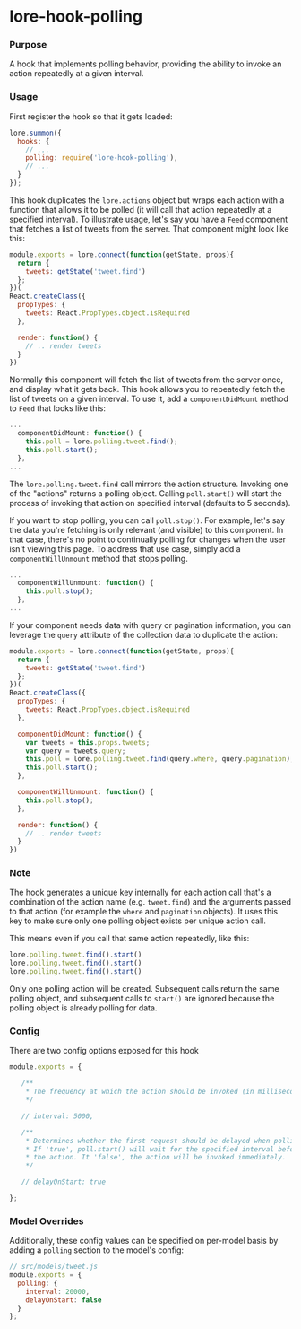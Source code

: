 # lore-hook-polling

### Purpose

A hook that implements polling behavior, providing the ability to invoke an action repeatedly at a given interval.

### Usage
First register the hook so that it gets loaded:

```js
lore.summon({
  hooks: {
    // ...
    polling: require('lore-hook-polling'),
    // ...
  }
});
```

This hook duplicates the `lore.actions` object but wraps each action with a function that allows it to be polled (it will call that action repeatedly at a specified interval). To illustrate usage, let's say you have a `Feed` component that fetches a list of tweets from the server. That component might look like this:

```js
module.exports = lore.connect(function(getState, props){
  return {
    tweets: getState('tweet.find')
  };
})(
React.createClass({
  propTypes: {
    tweets: React.PropTypes.object.isRequired
  },

  render: function() {
    // .. render tweets
  }
})
```

Normally this component will fetch the list of tweets from the server once, and display what it gets back. This hook allows you to repeatedly fetch the list of tweets on a given interval. To use it, add a `componentDidMount` method to `Feed` that looks like this:

```js
...
  componentDidMount: function() {
    this.poll = lore.polling.tweet.find();
    this.poll.start();
  },
...
```

The `lore.polling.tweet.find` call mirrors the action structure. Invoking one of the "actions" returns a polling object. Calling `poll.start()` will start the process of invoking that action on specified interval (defaults to 5 seconds).

If you want to stop polling, you can call `poll.stop()`. For example, let's say the data you're fetching is only relevant (and visible) to this component. In that case, there's no point to continually polling for changes when the user isn't viewing this page. To address that use case, simply add a `componentWillUnmount` method that stops polling.

```jsx
...
  componentWillUnmount: function() {
    this.poll.stop();
  },
...
```

If your component needs data with query or pagination information, you can leverage the `query` attribute of the collection data to duplicate the action:

```js
module.exports = lore.connect(function(getState, props){
  return {
    tweets: getState('tweet.find')
  };
})(
React.createClass({
  propTypes: {
    tweets: React.PropTypes.object.isRequired
  },

  componentDidMount: function() {
    var tweets = this.props.tweets;
    var query = tweets.query;
    this.poll = lore.polling.tweet.find(query.where, query.pagination);
    this.poll.start();
  },

  componentWillUnmount: function() {
    this.poll.stop();
  },

  render: function() {
    // .. render tweets
  }
})
```

### Note
The hook generates a unique key internally for each action call that's a combination of the action name (e.g. `tweet.find`) and the arguments passed to that action (for example the `where` and `pagination` objects). It uses this key to make sure only one polling object exists per unique action call.

This means even if you call that same action repeatedly, like this:

```js
lore.polling.tweet.find().start()
lore.polling.tweet.find().start()
lore.polling.tweet.find().start()
```

Only one polling action will be created. Subsequent calls return the same polling object, and subsequent calls to `start()` are ignored because the polling object is already polling for data.

### Config
There are two config options exposed for this hook

```js
module.exports = {

   /**
    * The frequency at which the action should be invoked (in milliseconds)
    */

   // interval: 5000,

   /**
    * Determines whether the first request should be delayed when polling starts.
    * If 'true', poll.start() will wait for the specified interval before invoking
    * the action. It 'false', the action will be invoked immediately.
    */

   // delayOnStart: true

};
```

### Model Overrides
Additionally, these config values can be specified on per-model basis by adding a `polling` section to the model's config:

```js
// src/models/tweet.js
module.exports = {
  polling: {
    interval: 20000,
    delayOnStart: false
  }
};
```
